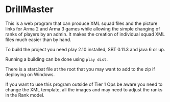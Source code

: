 DrillMaster
========

This is a web program that can produce XML squad files and the picture links for Arma 2 and Arma 3 games while allowing the simple
changing of ranks of players by an admin. It makes the creation of individual squad XML files much easier than by hand.

To build the project you need play 2.10 installed, SBT 0.11.3 and java 6 or up.

Running a building can be done using `play dist`.

There is a start.bat file at the root that you may want to add to the zip if deploying on Windows.

If you want to use this program outside of Tier 1 Ops be aware you need to change the XML template,
all the images and may need to adjust the ranks in the Rank model.
